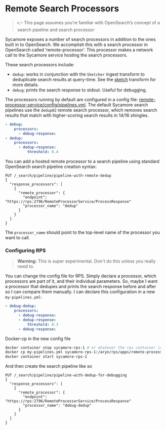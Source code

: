 # Remote Search Processors

> 👉 This page assumes you’re familiar with OpenSearch’s concept of a search pipeline and search processor

Sycamore exposes a number of search processors in addition to the ones built in to OpenSearch.
We accomplish this with a search processor in OpenSearch called ‘remote-processor’.
This processor makes a network call to the Sycamore service hosting the search processors.


These search processors include:

- `dedup`: works in conjunction with the `Sketcher` ingest transform to deduplicate search results at query-time. See the [sketch](../data_ingestion_and_preparation/transforms/sketch.md) transform for more details.
- `debug`: prints the search response to stdout. Useful for debugging.

The processors running by default are configured in a config file: [remote-processor-service/config/pipelines.yml](https://github.com/aryn-ai/sycamore/blob/main/apps/remote-processor-service/config/pipelines.yml).
The default Sycamore search pipelines use the `dedup02` remote search processor, which removes search results that match with higher-scoring search results in 14/16 shingles.

```yaml
- debug:
    processors:
      - debug-response:
- dedup:
    processors:
      - dedup-response:
          threshold: 0.4
```

You can add a hosted remote processor to a search pipeline using standard OpenSearch search pipeline creation syntax:

```lang-http
PUT /_search/pipeline/pipeline-with-remote-dedup
{
  "response_processors": [
    {
      "remote_processor": {
        "endpoint": "https://rps:2796/RemoteProcessorService/ProcessResponse"
        "processor_name": "dedup"
      }
    }
  ]
}
```

The `processor_name` should point to the top-level name of the processor you want to call.

### Configuring RPS

> **Warning:** This is super experimental. Don't do this unless you really need to.

You can change the config file for RPS. Simply declare a processor, which processors are part of it, and their individual parameters. So, maybe I want a processor that dedupes and prints the search response before and after so I can compare them manually. I can declare this configuration in a new `my-pipelines.yml`:

```yaml
- debug-dedup:
    processors:
      - debug-response:
      - dedup-response:
          threshold: 0.3
      - debug-response:
```

Docker-cp in the new config file

```bash
docker container stop sycamore-rps-1 # or whatever the rps container is called in your docker engine
docker cp my-pipelines.yml sycamore-rps-1:/aryn/rps/apps/remote-processor-service/config/pipelines.yml
docker container start sycamore-rps-1
```

And then create the search pipeline like so

```lang-http
PUT /_search/pipeline/pipeline-with-dedup-for-debugging
{
  "response_processors": [
    {
      "remote_processor": {
        "endpoint": "https://rps:2796/RemoteProcessorService/ProcessResponse"
        "processor_name": "debug-dedup"
      }
    }
  ]
}
```
